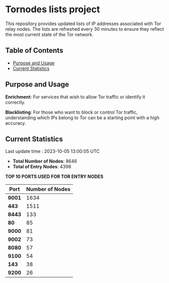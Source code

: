 # Tornodes lists project

This repository provides updated lists of IP addresses associated with Tor relay nodes. The lists are refreshed every 30 minutes to ensure they reflect the most current state of the Tor network.

## Table of Contents

- [Purpose and Usage](#purpose-and-usage)
- [Current Statistics](#current-statistics)


## Purpose and Usage

**Enrichment**: For services that wish to allow Tor traffic or identify it correctly.

**Blacklisting**: For those who want to block or control Tor traffic, understanding which IPs belong to Tor can be a starting point with a high accuracy.

## Current Statistics

Last update time : 2023-10-05 13:00:05 UTC

- **Total Number of Nodes**: 8646
- **Total of Entry Nodes**: 4398

**TOP 10 PORTS USED FOR TOR ENTRY NODES**

| **Port** | **Number of Nodes** |
|------|-----------------|
| **9001**   | 1634  |
| **443**   | 1511  |
| **8443**   | 133  |
| **80**   | 85  |
| **9000**   | 81  |
| **9002**   | 73  |
| **8080**   | 57  |
| **9100**   | 54  |
| **143**   | 38  |
| **9200**   | 26  |

